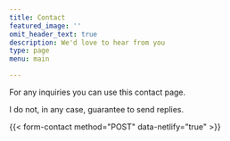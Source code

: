 ```yaml
---
title: Contact
featured_image: ''
omit_header_text: true
description: We'd love to hear from you
type: page
menu: main

---
```



For any inquiries you can use this contact page.

I do not, in any case, guarantee to send replies.

{{< form-contact method="POST" data-netlify="true" >}}
